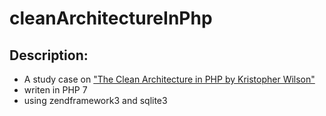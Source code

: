 # cleanArchitectureInPhp

## Description:

- A study case on ["The Clean Architecture in PHP by Kristopher Wilson"](https://www.google.com/search?channel=fs&client=ubuntu&q=The+Clean+Architecture+in+PHP+by+Kristopher+Wilson)
- writen in PHP 7
- using zendframework3 and sqlite3